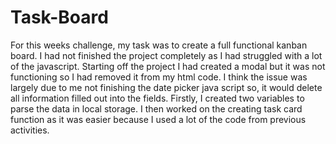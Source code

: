 # Task-Board

For this weeks challenge, my task was to create a full functional kanban board. I had not finished the project completely as I had struggled with a lot of the javascript. Starting off the project I had created a modal but it was not functioning so I had removed it from my html code. I think the issue was largely due to me not finishing the date picker java script so, it would delete all information filled out into the fields. Firstly, I created two variables to parse the data in local storage. I then worked on the creating task card function as it was easier because I used a lot of the code from previous activities. 
